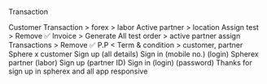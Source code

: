 <!-- Pending Api's -->
Transaction




Customer Transaction > forex > labor
Active partner > location
Assign test > Remove ✅
Invoice > Generate
All test order > active partner assign
Transactions > Remove ✅
P.P < Term & condition > customer, partner
Sphere x customer
Sign up (all details)
Sign in (mobile no.)
(login)
Spherex partner (labor)
Sign up (partner ID)
Sign in (login) (password)
Thanks for sign up in spherex and all app responsive
